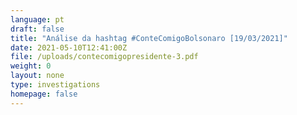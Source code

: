 ```yaml
---
language: pt
draft: false
title: "Análise da hashtag #ConteComigoBolsonaro [19/03/2021]"
date: 2021-05-10T12:41:00Z
file: /uploads/contecomigopresidente-3.pdf
weight: 0
layout: none
type: investigations
homepage: false
---
```

